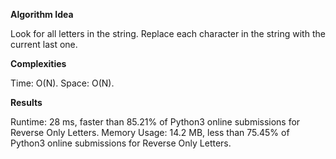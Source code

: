 **Algorithm Idea**

Look for all letters in the string. 
Replace each character in the string 
with the current last one. 

**Complexities**

Time: O(N).
Space: O(N).

**Results**

Runtime: 28 ms, faster than 85.21% of Python3 online submissions for Reverse Only Letters.
Memory Usage: 14.2 MB, less than 75.45% of Python3 online submissions for Reverse Only Letters.
